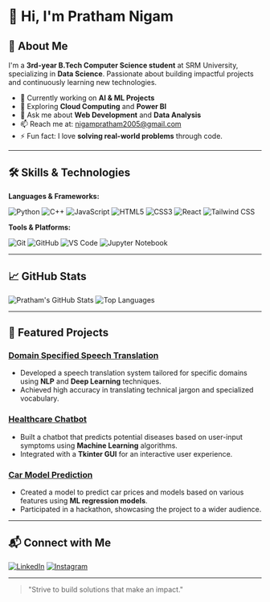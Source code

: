 # 👋 Hi, I'm Pratham Nigam

## 💼 About Me

I'm a **3rd-year B.Tech Computer Science student** at SRM University, specializing in **Data Science**. Passionate about building impactful projects and continuously learning new technologies.

- 🔭 Currently working on **AI & ML Projects**
- 🌱 Exploring **Cloud Computing** and **Power BI**
- 💬 Ask me about **Web Development** and **Data Analysis**
- 📫 Reach me at: [nigampratham2005@gmail.com](mailto:nigampratham2005@gmail.com)
- ⚡ Fun fact: I love **solving real-world problems** through code.

---

## 🛠️ Skills & Technologies

**Languages & Frameworks:**

![Python](https://img.shields.io/badge/-Python-3776AB?style=flat&logo=python&logoColor=white)
![C++](https://img.shields.io/badge/-C++-00599C?style=flat&logo=c%2B%2B&logoColor=white)
![JavaScript](https://img.shields.io/badge/-JavaScript-F7DF1E?style=flat&logo=javascript&logoColor=black)
![HTML5](https://img.shields.io/badge/-HTML5-E34F26?style=flat&logo=html5&logoColor=white)
![CSS3](https://img.shields.io/badge/-CSS3-1572B6?style=flat&logo=css3&logoColor=white)
![React](https://img.shields.io/badge/-React-61DAFB?style=flat&logo=react&logoColor=black)
![Tailwind CSS](https://img.shields.io/badge/-Tailwind%20CSS-38B2AC?style=flat&logo=tailwindcss&logoColor=white)

**Tools & Platforms:**

![Git](https://img.shields.io/badge/-Git-F05032?style=flat&logo=git&logoColor=white)
![GitHub](https://img.shields.io/badge/-GitHub-181717?style=flat&logo=github&logoColor=white)
![VS Code](https://img.shields.io/badge/-VS%20Code-007ACC?style=flat&logo=visualstudiocode&logoColor=white)
![Jupyter Notebook](https://img.shields.io/badge/-Jupyter%20Notebook-F37626?style=flat&logo=jupyter&logoColor=white)

---

## 📈 GitHub Stats

![Pratham's GitHub Stats](https://github-readme-stats.vercel.app/api?username=SlammerStar&show_icons=true&theme=radical)
![Top Languages](https://github-readme-stats.vercel.app/api/top-langs/?username=SlammerStar&layout=compact&theme=radical)

---

## 🚀 Featured Projects

### [Domain Specified Speech Translation](https://github.com/SlammerStar/Domain-Specified-Speech-Translation)
- Developed a speech translation system tailored for specific domains using **NLP** and **Deep Learning** techniques.
- Achieved high accuracy in translating technical jargon and specialized vocabulary.

### [Healthcare Chatbot](https://github.com/SlammerStar/Healthcare-Chatbot)
- Built a chatbot that predicts potential diseases based on user-input symptoms using **Machine Learning** algorithms.
- Integrated with a **Tkinter GUI** for an interactive user experience.

### [Car Model Prediction](https://github.com/SlammerStar/car-model-prediction)
- Created a model to predict car prices and models based on various features using **ML regression models**.
- Participated in a hackathon, showcasing the project to a wider audience.

---

## 📬 Connect with Me

[![LinkedIn](https://img.shields.io/badge/-LinkedIn-blue?style=flat&logo=linkedin)](https://www.linkedin.com/in/pratham-nigam/)
[![Instagram](https://img.shields.io/badge/-Instagram-purple?style=flat&logo=instagram)](https://www.instagram.com/iamprathxm17/)

---

> "Strive to build solutions that make an impact."
